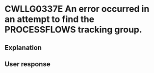# CWLLG0337E An error occurred in an attempt to find the PROCESSFLOWS tracking group.

## Explanation

## User response